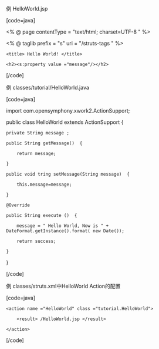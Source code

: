 例 HelloWorld.jsp 
[code=java]
<% @ page contentType = "text/html; charset=UTF-8 " %> 
<% @ taglib prefix = "s" uri = "/struts-tags " %> 
<html> 
<head> 
    <title> Hello World! </title> 
</head> 
<body> 
    <h2><s:property value ="message"/></h2> 
</body> 
</html> 
[/code]
例 classes/tutorial/HelloWorld.java
[code=java]
import com.opensymphony.xwork2.ActionSupport;
public class HelloWorld extends ActionSupport  {
	private String message ;
	public String getMessage()  {
		return message;
	} 
	public void tring setMessage(String message)  {
		this.message=message;
	}
	@Override 
	public String execute ()  {
		message = " Hello World, Now is " + DateFormat.getInstance().format( new Date());
		return success;
	} 
} 
[/code]
例 classes/struts.xml中HelloWorld Action的配置
[code=java]
<package name ="ActionDemo" extends ="struts-default"> 
    <action name ="HelloWorld" class ="tutorial.HelloWorld"> 
        <result> /HelloWorld.jsp </result> 
    </action> 
</package> 
[/code]